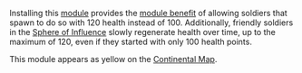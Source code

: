 Installing this [module](../etc/Modules.md) provides the
[module benefit](../etc/Module_benefit.md) of allowing soldiers that spawn to do so
with 120 health instead of 100. Additionally, friendly soldiers in the
[Sphere of Influence](../locations/Sphere_of_Influence.md) slowly regenerate
health over time, up to the maximum of 120, even if they started with only 100
health points.

This module appears as yellow on the
[Continental Map](../etc/Continental_Map.md).



